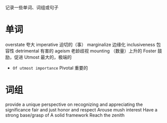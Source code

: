 记录一些单词、词组或句子
# 单词
overstate 夸大
imperative 迫切的（事）
marginalize 边缘化
inclusiveness 包容性
detrimental 有害的
ageism 老龄歧视
mounting （数量）上升的
Foster 鼓励，促进
Utmost 最大的，极端的
- `Of utmost importance`
Pivotal 重要的
# 词组
provide a unique perspective on
recognizing and appreciating the significance
fair and just
honor and respect
Arouse mush interest
Have a strong base/grasp of
A solid framework
Reach the zenith
